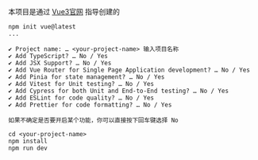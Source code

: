 
本项目是通过 [Vue3官网](https://cn.vuejs.org/guide/quick-start.html#creating-a-vue-application) 指导创建的

```
npm init vue@latest
...

✔ Project name: … <your-project-name> 输入项目名称
✔ Add TypeScript? … No / Yes
✔ Add JSX Support? … No / Yes
✔ Add Vue Router for Single Page Application development? … No / Yes
✔ Add Pinia for state management? … No / Yes
✔ Add Vitest for Unit testing? … No / Yes
✔ Add Cypress for both Unit and End-to-End testing? … No / Yes
✔ Add ESLint for code quality? … No / Yes
✔ Add Prettier for code formatting? … No / Yes

如果不确定是否要开启某个功能，你可以直接按下回车键选择 No
```

```
cd <your-project-name>
npm install
npm run dev
```
